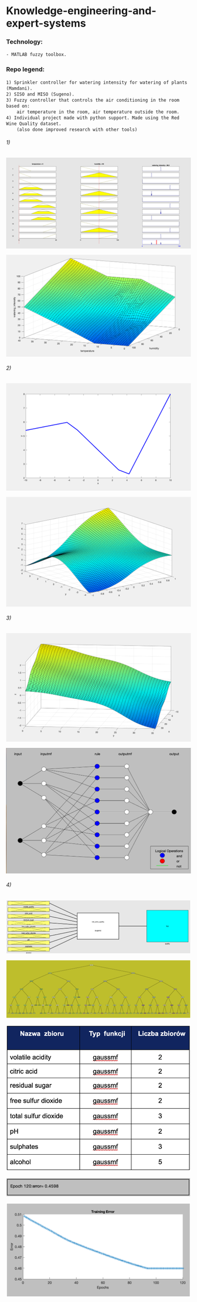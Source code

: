 # Knowledge-engineering-and-expert-systems

### Technology:
```
- MATLAB fuzzy toolbox.
```

### Repo legend:
```
1) Sprinkler controller for watering intensity for watering of plants (Mamdani).
2) SISO and MISO (Sugeno).
3) Fuzzy controller that controls the air conditioning in the room based on: 
    air temperature in the room, air temperature outside the room.
4) Individual project made with python support. Made using the Red Wine Quality dataset.
    (also done improved research with other tools)
```

###### 1)

![](https://github.com/KrzysiekJa/Knowledge-engineering-and-expert-systems/blob/main/pictures/rules_lab_01.png)

![](https://github.com/KrzysiekJa/Knowledge-engineering-and-expert-systems/blob/main/pictures/surf_lab_01.png)

###### 2)

![](https://github.com/KrzysiekJa/Knowledge-engineering-and-expert-systems/blob/main/pictures/plot_lab_02.png)

![](https://github.com/KrzysiekJa/Knowledge-engineering-and-expert-systems/blob/main/pictures/surf_lab_02.png)

###### 3)

![](https://github.com/KrzysiekJa/Knowledge-engineering-and-expert-systems/blob/main/pictures/surf_lab_03.png)

![](https://github.com/KrzysiekJa/Knowledge-engineering-and-expert-systems/blob/main/pictures/structure_lab_03.png)

###### 4)

![](https://github.com/KrzysiekJa/Knowledge-engineering-and-expert-systems/blob/main/pictures/project_schema.png)

![](https://github.com/KrzysiekJa/Knowledge-engineering-and-expert-systems/blob/main/pictures/project_decision_tree.png)

![](https://github.com/KrzysiekJa/Knowledge-engineering-and-expert-systems/blob/main/pictures/project_talbe.png)

![](https://github.com/KrzysiekJa/Knowledge-engineering-and-expert-systems/blob/main/pictures/project_output.png)

![](https://github.com/KrzysiekJa/Knowledge-engineering-and-expert-systems/blob/main/pictures/project_lr.png)

